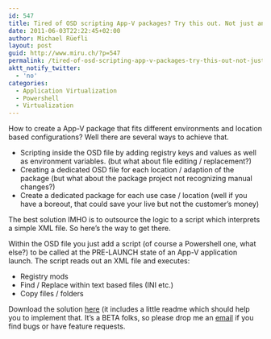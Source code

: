 ```yaml
---
id: 547
title: Tired of OSD scripting App-V packages? Try this out. Not just another App-V Powershell script
date: 2011-06-03T22:22:45+02:00
author: Michael Rüefli
layout: post
guid: http://www.miru.ch/?p=547
permalink: /tired-of-osd-scripting-app-v-packages-try-this-out-not-just-another-app-v-powershell-script/
aktt_notify_twitter:
  - 'no'
categories:
  - Application Virtualization
  - Powershell
  - Virtualization
---
```

How to create a App-V package that fits different environments and location based configurations? Well there are several ways to achieve that.

  * Scripting inside the OSD file by adding registry keys and values as well as environment variables. (but what about file editing / replacement?)
  * Creating a dedicated OSD file for each location / adaption of the package (but what about the package project not recognizing manual changes?)
  * Create a dedicated package for each use case / location (well if you have a boreout, that could save your live but not the customer&#8217;s money)

The best solution IMHO is to outsource the logic to a script which interprets a simple XML file. So here&#8217;s the way to get there.

Within the OSD file you just add a script (of course a Powershell one, what else?) to be called at the PRE-LAUNCH state of an App-V application launch. The script reads out an XML file and executes:

  * Registry mods
  * Find / Replace within text based files (INI etc.)
  * Copy files / folders

Download the solution <a href="../content/images/2011/06/AppConf.zip" target="_blank">here</a> (it includes a little readme which should help you to implement that. It&#8217;s a BETA folks, so please drop me an <a href="mailto:michael@miru.ch" target="_blank">email</a> if you find bugs or have feature requests.
